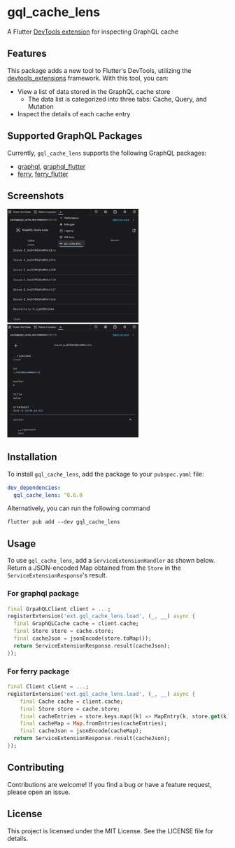 # gql_cache_lens
A Flutter [DevTools extension](https://pub.dev/packages/devtools_extensions) for inspecting GraphQL cache

## Features
This package adds a new tool to Flutter's DevTools, utilizing the [devtools_extensions](https://pub.dev/packages/devtools_extensions) framework. With this tool, you can:

- View a list of data stored in the GraphQL cache store
  - The data list is categorized into three tabs: Cache, Query, and Mutation
- Inspect the details of each cache entry

## Supported GraphQL Packages
Currently, `gql_cache_lens` supports the following GraphQL packages:
- [graphql](https://pub.dev/packages/graphql), [graphql_flutter](https://pub.dev/packages/graphql_flutter)
- [ferry](https://pub.dev/packages/ferry), [ferry_flutter](https://pub.dev/packages/ferry_flutter)

## Screenshots
<img width="300" src="https://github.com/temoki/gql_cache_lens/raw/main/screenshot_1.png" /> <img width="300" src="https://github.com/temoki/gql_cache_lens/raw/main/screenshot_2.png" />

## Installation
To install `gql_cache_lens`, add the package to your `pubspec.yaml` file:
```yaml
dev_dependencies:
  gql_cache_lens: ^0.6.0
```

Alternatively, you can run the following command
```
flutter pub add --dev gql_cache_lens
```

## Usage
To use `gql_cache_lens`, add a `ServiceExtensionHandler` as shown below.
Return a JSON-encoded Map obtained from the `Store` in the `ServiceExtensionResponse`'s result.

### For graphql package
```dart
final GrpahQLClient client = ...;
registerExtension('ext.gql_cache_lens.load', (_, __) async {
  final GraphQLCache cache = client.cache;
  final Store store = cache.store;
  final cacheJson = jsonEncode(store.toMap());
  return ServiceExtensionResponse.result(cacheJson);
});
```

### For ferry package
```dart
final Client client = ...;
registerExtension('ext.gql_cache_lens.load', (_, __) async {
    final Cache cache = client.cache;
    final Store store = cache.store;
    final cacheEntries = store.keys.map((k) => MapEntry(k, store.get(k)));
    final cacheMap = Map.fromEntries(cacheEntries);
    final cacheJson = jsonEncode(cacheMap);
  return ServiceExtensionResponse.result(cacheJson);
});
```

## Contributing
Contributions are welcome! If you find a bug or have a feature request, please open an issue.

## License
This project is licensed under the MIT License.
See the LICENSE file for details.
